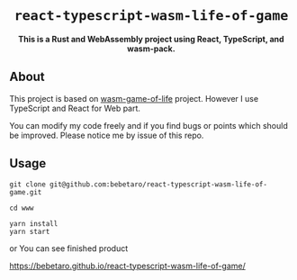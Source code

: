 <div align="center">

  <h1><code>react-typescript-wasm-life-of-game</code></h1>

<strong>This is a Rust and WebAssembly project using React, TypeScript, and wasm-pack.</strong>

</div>

## About

This project is based on [wasm-game-of-life](https://github.com/rustwasm/wasm_game_of_life) project.
However I use TypeScript and React for Web part.

You can modify my code freely and if you find bugs or points which should be improved.
Please notice me by issue of this repo.

## Usage

```:shells
git clone git@github.com:bebetaro/react-typescript-wasm-life-of-game.git

cd www

yarn install
yarn start
```

or You can see finished product

<https://bebetaro.github.io/react-typescript-wasm-life-of-game/>
